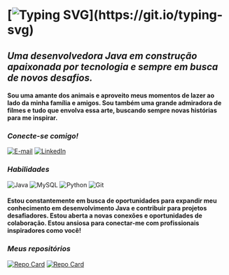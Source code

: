 # [![Typing SVG](https://readme-typing-svg.herokuapp.com?font=Fira+Code&size=24&pause=1000&color=&width=435&lines=Olá!+Seja+bem-vindo(a)+ao+meu+perfil+GitHub!;👋+Prazer%2C+meu+nome+%C3%A9+Letícia+Silva.)](https://git.io/typing-svg) 

## *Uma desenvolvedora Java em construção apaixonada por tecnologia e sempre em busca de novos desafios.* 

#### Sou uma amante dos animais e aproveito meus momentos de lazer ao lado da minha família e amigos. Sou também uma grande admiradora de filmes e tudo que envolva essa arte, buscando sempre novas histórias para me inspirar.

### *Conecte-se comigo!*
[![E-mail](https://img.shields.io/badge/-Email-000?style=for-the-badge&logo=gmail&logoColor=1111)](mailto:leticiassb99@gmail.com)
[![LinkedIn](https://img.shields.io/badge/-LinkedIn-000?style=for-the-badge&logo=linkedin&logoColor)](https://www.linkedin.com/in/let%C3%ADcia-silva-572856155/)

### *Habilidades*
![Java](https://img.shields.io/badge/java-%23ED8B00.svg?style=for-the-badge&logo=openjdk&logoColor=white)
![MySQL](https://img.shields.io/badge/MySQL-00000F?style=for-the-badge&logo=mysql&logoColor=white)
![Python](https://img.shields.io/badge/python-3670A0?style=for-the-badge&logo=python&logoColor=ffdd54)
![Git](https://img.shields.io/badge/GIT-E44C30?style=for-the-badge&logo=git&logoColor=white)




#### **Estou constantemente em busca de oportunidades para expandir meu conhecimento em desenvolvimento Java e contribuir para projetos desafiadores. Estou aberta a novas conexões e oportunidades de colaboração. Estou ansiosa para conectar-me com profissionais inspiradores como você!**

### *Meus repositórios*
[![Repo Card](https://github-readme-stats.vercel.app/api/pin/?username=Leticiassb&repo=dio-lab-open-source&bg_color=000&border_color=30A3DC&show_icons=true&icon_color=30A3DC&title_color=E94D5F&text_color=FFF)](https://github.com/Leticiassb/dio-lab-open-source)
[![Repo Card](https://github-readme-stats.vercel.app/api/pin/?username=Leticiassb&repo=sistema-notas-com-login&bg_color=000&border_color=30A3DC&show_icons=true&icon_color=30A3DC&title_color=E94D5F&text_color=FFF)](https://github.com/Leticiassb/sistema-notas-com-login)
